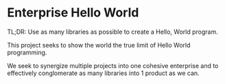 # Enterprise Hello World

TL;DR: Use as many libraries as possible to create a Hello, World program.

This project seeks to show the world the true limit of Hello World programming.

We seek to synergize multiple projects into one cohesive enterprise and to
effectively conglomerate as many libraries into 1 product as we can.
